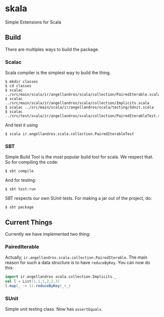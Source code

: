 # skala
Simple Extensions for Scala

## Build
There are multiples ways to build the package.

### Scalac
Scala compiler is the simplest way to build the thing.

```
$ mkdir classes
$ cd classes
$ scalac ../src/main/scala/ir/angellandros/scala/collection/PairedIterable.scala
$ scalac ../src/main/scala/ir/angellandros/scala/collection/Implicits.scala
$ scalac ../src/main/scala/ir/angellandros/scala/testing/SUnit.scala
$ scalac ../src/test/scala/ir/angellandros/scala/collection/PairedIterableTest.scala
```

And test it using

```
$ scala ir.angellandros.scala.collection.PairedIterableTest
```

### SBT
Simple Build Tool is the most popular build tool for scala. We respect that. So for compiling the code:

```
$ sbt compile
```

And for testing:

```
$ sbt test:run
```

SBT respects our own SUnit tests.
For making a jar out of the project, do:

```
$ sbt package
```

## Current Things
Currently we have implemented two thing:

### PairedIterable
Actually, `ir.angellandros.scala.collection.PairedIterable`. The main reason for such a data structure is to have `reduceByKey`.
You can now do this:

```scala
import ir.angellandros.scala.collection.Implicits._
val l = List(1,1,1,2,2,3)
l.map(_ -> 1).reduceByKey(_+_)
```

### SUnit
Simple unit testing class. Now has `assertEquals`.
